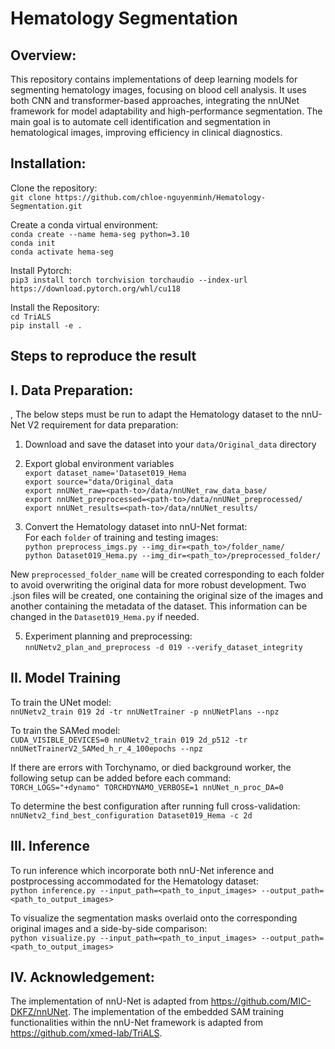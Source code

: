 # Hematology Segmentation
## Overview:
This repository contains implementations of deep learning models for segmenting hematology images, focusing on blood cell analysis. It uses both CNN and transformer-based approaches, integrating the nnUNet framework for model adaptability and high-performance segmentation. The main goal is to automate cell identification and segmentation in hematological images, improving efficiency in clinical diagnostics.

## Installation:
Clone the repository:\
`git clone https://github.com/chloe-nguyenminh/Hematology-Segmentation.git`

Create a conda virtual environment:\
`conda create --name hema-seg python=3.10`\
`conda init`\
`conda activate hema-seg`

Install Pytorch:\
`pip3 install torch torchvision torchaudio --index-url https://download.pytorch.org/whl/cu118`

Install the Repository:\
`cd TriALS`\
`pip install -e .`

## Steps to reproduce the result
## I. Data Preparation:
, The below steps must be run to adapt the Hematology dataset to the nnU-Net V2 requirement for data preparation:

1. Download and save the dataset into your `data/Original_data` directory
2. Export global environment variables\
`export dataset_name='Dataset019_Hema`\
`export source="data/Original_data`\
`export nnUNet_raw=<path-to>/data/nnUNet_raw_data_base/`\
`export nnUNet_preprocessed=<path-to>/data/nnUNet_preprocessed/`\
`export nnUNet_results=<path-to>/data/nnUNet_results/`

3. Convert the Hematology dataset into nnU-Net format: \
For each `folder` of training and testing images:\
`python preprocess_imgs.py --img_dir=<path_to>/folder_name/`\
`python Dataset019_Hema.py --img_dir=<path_to>/preprocessed_folder/`

New `preprocessed_folder_name` will be created corresponding to each folder to avoid overwriting the original data for more robust development. Two .json files will be created, one containing the original size of the images and another containing the metadata of the dataset. This information can be changed in the `Dataset019_Hema.py` if needed.

5. Experiment planning and preprocessing:\
`nnUNetv2_plan_and_preprocess -d 019 --verify_dataset_integrity`


## II. Model Training
To train the UNet model:\
`nnUNetv2_train 019 2d -tr nnUNetTrainer -p nnUNetPlans --npz `

To train the SAMed model:\
`CUDA_VISIBLE_DEVICES=0 nnUNetv2_train 019 2d_p512 -tr nnUNetTrainerV2_SAMed_h_r_4_100epochs --npz`

If there are errors with Torchynamo, or died background worker, the following setup can be added before each command: \
`TORCH_LOGS="+dynamo" TORCHDYNAMO_VERBOSE=1 nnUNet_n_proc_DA=0`

To determine the best configuration after running full cross-validation:\
`nnUNetv2_find_best_configuration Dataset019_Hema -c 2d`

## III. Inference
To run inference which incorporate both nnU-Net inference and postprocessing accommodated for the Hematology dataset:\
`python inference.py --input_path=<path_to_input_images> --output_path=<path_to_output_images>`

To visualize the segmentation masks overlaid onto the corresponding original images and a side-by-side comparison:\
`python visualize.py --input_path=<path_to_input_images> --output_path=<path_to_output_images>`

## IV. Acknowledgement:
The implementation of nnU-Net is adapted from https://github.com/MIC-DKFZ/nnUNet. The implementation of the embedded SAM training functionalities within the nnU-Net framework is adapted from https://github.com/xmed-lab/TriALS.
